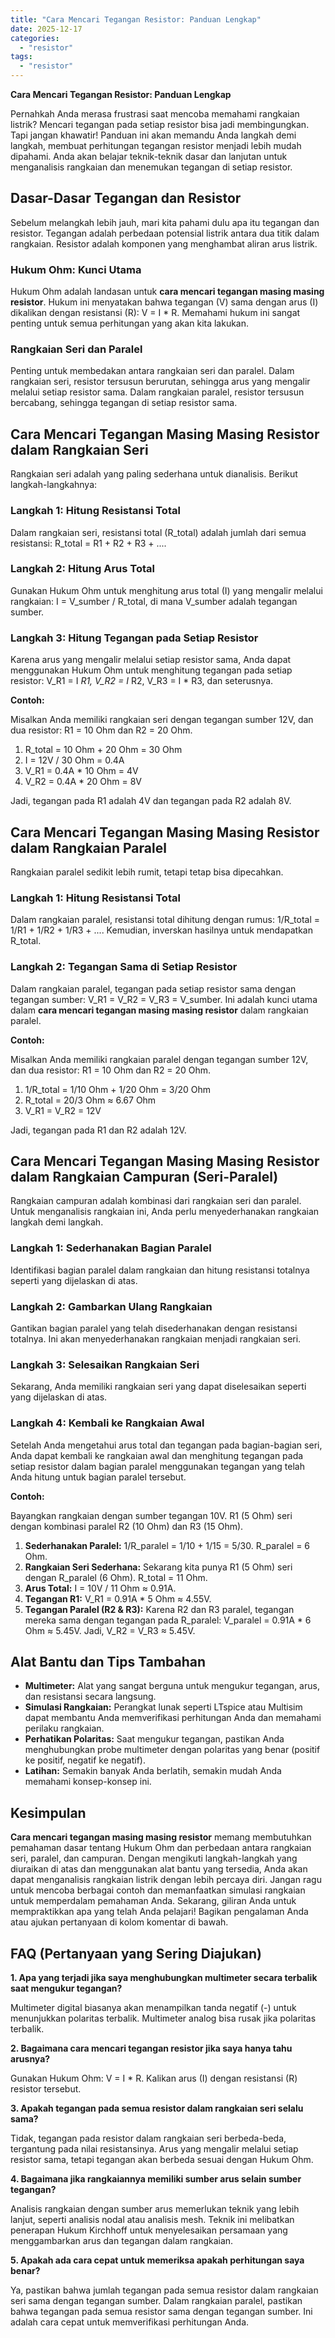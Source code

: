```yaml
---
title: "Cara Mencari Tegangan Resistor: Panduan Lengkap"
date: 2025-12-17
categories: 
  - "resistor"
tags: 
  - "resistor"
---
```


**Cara Mencari Tegangan Resistor: Panduan Lengkap**

Pernahkah Anda merasa frustrasi saat mencoba memahami rangkaian listrik? Mencari tegangan pada setiap resistor bisa jadi membingungkan. Tapi jangan khawatir! Panduan ini akan memandu Anda langkah demi langkah, membuat perhitungan tegangan resistor menjadi lebih mudah dipahami. Anda akan belajar teknik-teknik dasar dan lanjutan untuk menganalisis rangkaian dan menemukan tegangan di setiap resistor.

## Dasar-Dasar Tegangan dan Resistor

Sebelum melangkah lebih jauh, mari kita pahami dulu apa itu tegangan dan resistor. Tegangan adalah perbedaan potensial listrik antara dua titik dalam rangkaian. Resistor adalah komponen yang menghambat aliran arus listrik.

### Hukum Ohm: Kunci Utama

Hukum Ohm adalah landasan untuk **cara mencari tegangan masing masing resistor**. Hukum ini menyatakan bahwa tegangan (V) sama dengan arus (I) dikalikan dengan resistansi (R): V = I \* R. Memahami hukum ini sangat penting untuk semua perhitungan yang akan kita lakukan.

### Rangkaian Seri dan Paralel

Penting untuk membedakan antara rangkaian seri dan paralel. Dalam rangkaian seri, resistor tersusun berurutan, sehingga arus yang mengalir melalui setiap resistor sama. Dalam rangkaian paralel, resistor tersusun bercabang, sehingga tegangan di setiap resistor sama.

## Cara Mencari Tegangan Masing Masing Resistor dalam Rangkaian Seri

Rangkaian seri adalah yang paling sederhana untuk dianalisis. Berikut langkah-langkahnya:

### Langkah 1: Hitung Resistansi Total

Dalam rangkaian seri, resistansi total (R\_total) adalah jumlah dari semua resistansi: R\_total = R1 + R2 + R3 + ....

### Langkah 2: Hitung Arus Total

Gunakan Hukum Ohm untuk menghitung arus total (I) yang mengalir melalui rangkaian: I = V\_sumber / R\_total, di mana V\_sumber adalah tegangan sumber.

### Langkah 3: Hitung Tegangan pada Setiap Resistor

Karena arus yang mengalir melalui setiap resistor sama, Anda dapat menggunakan Hukum Ohm untuk menghitung tegangan pada setiap resistor: V\_R1 = I _R1, V\_R2 = I_ R2, V\_R3 = I \* R3, dan seterusnya.

**Contoh:**

Misalkan Anda memiliki rangkaian seri dengan tegangan sumber 12V, dan dua resistor: R1 = 10 Ohm dan R2 = 20 Ohm.

1. R\_total = 10 Ohm + 20 Ohm = 30 Ohm
2. I = 12V / 30 Ohm = 0.4A
3. V\_R1 = 0.4A \* 10 Ohm = 4V
4. V\_R2 = 0.4A \* 20 Ohm = 8V

Jadi, tegangan pada R1 adalah 4V dan tegangan pada R2 adalah 8V.

## Cara Mencari Tegangan Masing Masing Resistor dalam Rangkaian Paralel

Rangkaian paralel sedikit lebih rumit, tetapi tetap bisa dipecahkan.

### Langkah 1: Hitung Resistansi Total

Dalam rangkaian paralel, resistansi total dihitung dengan rumus: 1/R\_total = 1/R1 + 1/R2 + 1/R3 + .... Kemudian, inverskan hasilnya untuk mendapatkan R\_total.

### Langkah 2: Tegangan Sama di Setiap Resistor

Dalam rangkaian paralel, tegangan pada setiap resistor sama dengan tegangan sumber: V\_R1 = V\_R2 = V\_R3 = V\_sumber. Ini adalah kunci utama dalam **cara mencari tegangan masing masing resistor** dalam rangkaian paralel.

**Contoh:**

Misalkan Anda memiliki rangkaian paralel dengan tegangan sumber 12V, dan dua resistor: R1 = 10 Ohm dan R2 = 20 Ohm.

1. 1/R\_total = 1/10 Ohm + 1/20 Ohm = 3/20 Ohm
2. R\_total = 20/3 Ohm ≈ 6.67 Ohm
3. V\_R1 = V\_R2 = 12V

Jadi, tegangan pada R1 dan R2 adalah 12V.

## Cara Mencari Tegangan Masing Masing Resistor dalam Rangkaian Campuran (Seri-Paralel)

Rangkaian campuran adalah kombinasi dari rangkaian seri dan paralel. Untuk menganalisis rangkaian ini, Anda perlu menyederhanakan rangkaian langkah demi langkah.

### Langkah 1: Sederhanakan Bagian Paralel

Identifikasi bagian paralel dalam rangkaian dan hitung resistansi totalnya seperti yang dijelaskan di atas.

### Langkah 2: Gambarkan Ulang Rangkaian

Gantikan bagian paralel yang telah disederhanakan dengan resistansi totalnya. Ini akan menyederhanakan rangkaian menjadi rangkaian seri.

### Langkah 3: Selesaikan Rangkaian Seri

Sekarang, Anda memiliki rangkaian seri yang dapat diselesaikan seperti yang dijelaskan di atas.

### Langkah 4: Kembali ke Rangkaian Awal

Setelah Anda mengetahui arus total dan tegangan pada bagian-bagian seri, Anda dapat kembali ke rangkaian awal dan menghitung tegangan pada setiap resistor dalam bagian paralel menggunakan tegangan yang telah Anda hitung untuk bagian paralel tersebut.

**Contoh:**

Bayangkan rangkaian dengan sumber tegangan 10V. R1 (5 Ohm) seri dengan kombinasi paralel R2 (10 Ohm) dan R3 (15 Ohm).

1. **Sederhanakan Paralel:** 1/R\_paralel = 1/10 + 1/15 = 5/30. R\_paralel = 6 Ohm.
2. **Rangkaian Seri Sederhana:** Sekarang kita punya R1 (5 Ohm) seri dengan R\_paralel (6 Ohm). R\_total = 11 Ohm.
3. **Arus Total:** I = 10V / 11 Ohm ≈ 0.91A.
4. **Tegangan R1:** V\_R1 = 0.91A \* 5 Ohm ≈ 4.55V.
5. **Tegangan Paralel (R2 & R3):** Karena R2 dan R3 paralel, tegangan mereka sama dengan tegangan pada R\_paralel: V\_paralel = 0.91A \* 6 Ohm ≈ 5.45V. Jadi, V\_R2 = V\_R3 ≈ 5.45V.

## Alat Bantu dan Tips Tambahan

- **Multimeter:** Alat yang sangat berguna untuk mengukur tegangan, arus, dan resistansi secara langsung.
- **Simulasi Rangkaian:** Perangkat lunak seperti LTspice atau Multisim dapat membantu Anda memverifikasi perhitungan Anda dan memahami perilaku rangkaian.
- **Perhatikan Polaritas:** Saat mengukur tegangan, pastikan Anda menghubungkan probe multimeter dengan polaritas yang benar (positif ke positif, negatif ke negatif).
- **Latihan:** Semakin banyak Anda berlatih, semakin mudah Anda memahami konsep-konsep ini.

## Kesimpulan

**Cara mencari tegangan masing masing resistor** memang membutuhkan pemahaman dasar tentang Hukum Ohm dan perbedaan antara rangkaian seri, paralel, dan campuran. Dengan mengikuti langkah-langkah yang diuraikan di atas dan menggunakan alat bantu yang tersedia, Anda akan dapat menganalisis rangkaian listrik dengan lebih percaya diri. Jangan ragu untuk mencoba berbagai contoh dan memanfaatkan simulasi rangkaian untuk memperdalam pemahaman Anda. Sekarang, giliran Anda untuk mempraktikkan apa yang telah Anda pelajari! Bagikan pengalaman Anda atau ajukan pertanyaan di kolom komentar di bawah.

## FAQ (Pertanyaan yang Sering Diajukan)

**1\. Apa yang terjadi jika saya menghubungkan multimeter secara terbalik saat mengukur tegangan?**

Multimeter digital biasanya akan menampilkan tanda negatif (-) untuk menunjukkan polaritas terbalik. Multimeter analog bisa rusak jika polaritas terbalik.

**2\. Bagaimana cara mencari tegangan resistor jika saya hanya tahu arusnya?**

Gunakan Hukum Ohm: V = I \* R. Kalikan arus (I) dengan resistansi (R) resistor tersebut.

**3\. Apakah tegangan pada semua resistor dalam rangkaian seri selalu sama?**

Tidak, tegangan pada resistor dalam rangkaian seri berbeda-beda, tergantung pada nilai resistansinya. Arus yang mengalir melalui setiap resistor sama, tetapi tegangan akan berbeda sesuai dengan Hukum Ohm.

**4\. Bagaimana jika rangkaiannya memiliki sumber arus selain sumber tegangan?**

Analisis rangkaian dengan sumber arus memerlukan teknik yang lebih lanjut, seperti analisis nodal atau analisis mesh. Teknik ini melibatkan penerapan Hukum Kirchhoff untuk menyelesaikan persamaan yang menggambarkan arus dan tegangan dalam rangkaian.

**5\. Apakah ada cara cepat untuk memeriksa apakah perhitungan saya benar?**

Ya, pastikan bahwa jumlah tegangan pada semua resistor dalam rangkaian seri sama dengan tegangan sumber. Dalam rangkaian paralel, pastikan bahwa tegangan pada semua resistor sama dengan tegangan sumber. Ini adalah cara cepat untuk memverifikasi perhitungan Anda.
